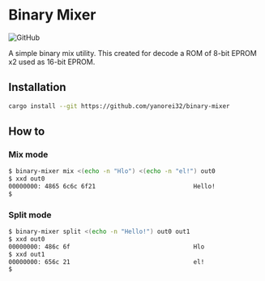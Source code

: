# Binary Mixer

![GitHub](https://img.shields.io/github/license/yanorei32/binary-mixer)

A simple binary mix utility.
This created for decode a ROM of 8-bit EPROM x2 used as 16-bit EPROM.

## Installation

```bash
cargo install --git https://github.com/yanorei32/binary-mixer
```

## How to

### Mix mode

```bash
$ binary-mixer mix <(echo -n "Hlo") <(echo -n "el!") out0
$ xxd out0
00000000: 4865 6c6c 6f21                           Hello!
$ 
```

### Split mode

```bash
$ binary-mixer split <(echo -n "Hello!") out0 out1
$ xxd out0
00000000: 486c 6f                                  Hlo
$ xxd out1
00000000: 656c 21                                  el!
$ 
```
